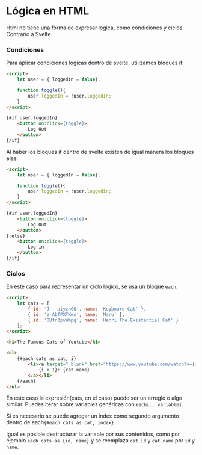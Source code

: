 # Lógica en HTML

Html no tiene una forma de expresar logica, como condiciones y ciclos. Contrario a Svelte.


### Condiciones
Para aplicar condiciones logicas dentro de svelte, utilizamos bloques if:
```html
<script>
    let user = { loggedIn = false};

    function toggle(){
        user.loggedIn = !user.loggedIn;
    }
</script>

{#if user.loggedIn}
    <button on:click={toggle}>
        Log Out
    </button>
{/if}
```
Al haber los bloques if dentro de svelte existen de igual manera los bloques else:
```html
<script>
    let user = { loggedIn = false};

    function toggle(){
        user.loggedIn = !user.loggedIn;
    }
</script>

{#if user.loggedIn}
    <button on:click={toggle}>
        Log Out
    </button>
{:else}
    <button on:click={toggle}>
        Log in
    </button>
{/if}
```

### Ciclos

En este caso para representar un ciclo lógico, se usa un bloque `each`:
```html
<script>
	let cats = [
		{ id: 'J---aiyznGQ', name: 'Keyboard Cat' },
		{ id: 'z_AbfPXTKms', name: 'Maru' },
		{ id: 'OUtn3pvWmpg', name: 'Henri The Existential Cat' }
	];
</script>

<h1>The Famous Cats of Youtube</h1>

<ul>
	{#each cats as cat, i}
		<li><a target="_blank" href="https://www.youtube.com/watch?v={cat.id}">
			{i + 1}: {cat.name}
		</a></li>
	{/each}
</ul>
```

En este caso la expresión(cats, en el caso) puede ser un arreglo o algo similar. Puedes iterar sobre variables genéricas con `each[...variable]`.

Si es necesario se puede agregar un index como segundo argumento dentro de each`{#each cats as cat, index}`.

Igual es posible destructurar la variable por sus contenidos, como por ejemplo `each cats as {id, name}` y se reemplaza `cat.id` y `cat.name` por `id` y `name`.

